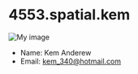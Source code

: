 # 4553.spatial.kem
![My image](https://pbs.twimg.com/profile_images/556220422786539520/NJ82Kjl4.jpeg)
+ Name: Kem Anderew
+ Email: kem_340@hotmail.com

